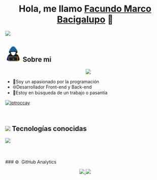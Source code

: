 <h1 align="center">Hola, me llamo <a href="https://portafolio-fmb.netlify.app">Facundo Marco Bacigalupo</a> 👋</h1>
<img src="https://i.postimg.cc/QM5n0JG8/Linkedin.png"/>

## <picture><img src = "https://github.com/0xAbdulKhalid/0xAbdulKhalid/raw/main/assets/mdImages/about_me.gif" width = 50px></picture> Sobre mi

<picture> <img align="right" src="https://github.com/7oSkaaa/7oSkaaa/blob/main/Images/Right_Side.gif?raw=true" width = 250px></picture>
<br/>


- 👀Soy un apasionado por la programación
- 🌐Desarrollador Front-end y Back-end
- 💼Estoy en búsqueda de un trabajo o pasantía
<p align="left">
  <a href="https://www.linkedin.com/in/facundomarcobacigalupo/" target="blank"><img align="center" src="https://raw.githubusercontent.com/rahuldkjain/github-profile-readme-generator/master/src/images/icons/Social/linked-in-alt.svg" alt="jptroccay" height="30" width="40" /></a>
</p>
<br/>

## <img src="https://media2.giphy.com/media/QssGEmpkyEOhBCb7e1/giphy.gif?cid=ecf05e47a0n3gi1bfqntqmob8g9aid1oyj2wr3ds3mg700bl&rid=giphy.gif" width ="25"> Tecnologías conocidas
<p align="left">
  <a href="https://skillicons.dev">
    <img src="https://skillicons.dev/icons?i=css,js,nodejs,firebase,git,github,materialui,html,postman,eclipse,vscode,react&perline=12" />
  </a>
</p>


<br>
<br>
### ⚙️ &nbsp;GitHub Analytics
<p align="center">
  <a href="https://github.com/FacundoMarcoBacigalupo">
    <img height="180em" src="https://github-readme-stats-eight-theta.vercel.app/api?username=FacundoMarcoBacigalupo&show_icons=true&theme=algolia&include_all_commits=true&count_private=true"/>
    <img height="180em" src="https://github-readme-stats-eight-theta.vercel.app/api/top-langs/?username=FacundoMarcoBacigalupo&layout=compact&langs_count=8&theme=algolia"/>
  </a>
</p>
